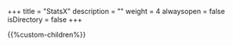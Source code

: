 +++
title = "StatsX"
description = ""
weight = 4
alwaysopen = false
isDirectory = false
+++

{{%custom-children%}}

